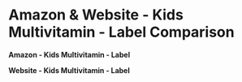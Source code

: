 # Amazon & Website - Kids Multivitamin - Label Comparison

**Amazon - Kids Multivitamin - Label**

**Website - Kids Multivitamin - Label**